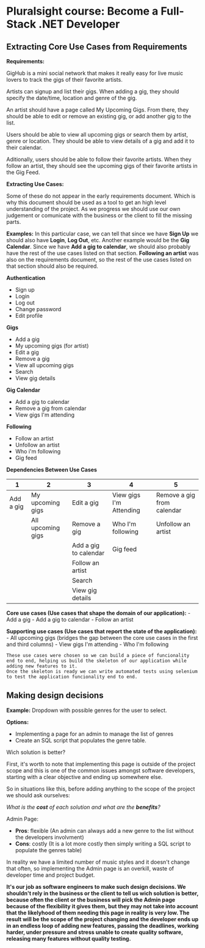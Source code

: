 # Pluralsight course: Become a Full-Stack .NET Developer


## Extracting Core Use Cases from Requirements

**Requirements:**

GigHub is a mini social network that makes it really easy for live music lovers to track the gigs of their favorite artists.

Artists can signup and list their gigs. When adding a gig, they should specify the date/time, location and genre of the gig.

An artist should have a page called My Upcoming Gigs. From there, they should be able to edit or remove an existing gig, or add another gig to the list.

Users should be able to view all upcoming gigs or search them by artist, genre or location. They should be able to view details of a gig and add it to their calendar.

Aditionally, users should be able to follow their favorite artists. When they follow an artist, they should see the upcoming gigs of their favorite artists in the Gig Feed.

**Extracting Use Cases:**

Some of these do not appear in the early requirements document. Which is why this document should be used as a tool to get an high level understanding of the project.
As we progress we should use our own judgement or comunicate with the business or the client to fill the missing parts.

**Examples:**
In this particular case, we can tell that since we have **Sign Up** we should also have **Login**, **Log Out**, etc.
Another example would be the **Gig Calendar**. Since we have **Add a gig to calendar**, we should also probably have the rest of the use cases listed on that section.
**Following an artist** was also on the requirements document, so the rest of the use cases listed on that section should also be required.

**Authentication**
- Sign up 
- Login 
- Log out 
- Change password 
- Edit profile

**Gigs**
- Add a gig
- My upcoming gigs (for artist)
- Edit a gig
- Remove a gig
- View all upcoming gigs
- Search
- View gig details

**Gig Calendar**
- Add a gig to calendar
- Remove a gig from calendar
- View gigs I'm attending

**Following**
- Follow an artist
- Unfollow an artist
- Who i'm following
- Gig feed

**Dependencies Between Use Cases**

|   1       |       2           |           3           |            4            |               5            |
| --------- | ----------------- | --------------------- | ----------------------- | -------------------------- |
| Add a gig | My upcoming gigs  | Edit a gig            | View gigs I'm Attending | Remove a gig from calendar |
|           | All upcoming gigs | Remove a gig          | Who I'm following       | Unfollow an artist         |
|           |                   | Add a gig to calendar | Gig feed                |                            |
|           |                   | Follow an artist      |                         |                            |
|           |                   | Search                |                         |                            |
|           |                   | View gig details      |                         |                            |

**Core use cases (Use cases that shape the domain of our application):**
    - Add a gig
    - Add a gig to calendar
    - Follow an artist

**Supporting use cases (Use cases that report the state of the application):**
    - All upcoming gigs (bridges the gap between the core use cases in the first and third columns)
    - View gigs I'm attending
    - Who I'm following

    These use cases were chosen so we can build a piece of funcionality end to end, helping us build the skeleton of our application while adding new features to it.
    Once the skeleton is ready we can write automated tests using selenium to test the application funcionality end to end.

## Making design decisions

**Example:** Dropdown with possible genres for the user to select.

**Options:** 
- Implementing a page for an admin to manage the list of genres
- Create an SQL script that populates the genre table.

Wich solution is better?

First, it's worth to note that implementing this page is outside of the project scope and this is one of the common issues amongst software developers, starting with a clear objective and ending up somewhere else.

So in situations like this, before adding anything to the scope of the project we should ask ourselves:

*What is the **cost** of each solution and what are the **benefits**?*

Admin Page:
- **Pros**: flexible (An admin can always add a new genre to the list without the developers involvment)
- **Cons**: costly (It is a lot more costly then simply writing a SQL script to populate the genres table)

In reality we have a limited number of music styles and it doesn't change that often, so implementing the Admin page is an overkill, waste of developer time and project budget.

**It's our job as software engineers to make such design decisions. We shouldn't rely in the business or the client to tell us wich solution is better, because often the client or the business will pick the Admin page because of the flexibility it gives them, but they may not take into account that the likelyhood of them needing this page in reality is very low. The result will be the scope of the project changing and the developer ends up in an endless loop of adding new features, passing the deadlines, working harder, under pressure and stress unable to create quality software, releasing many features without quality testing.**